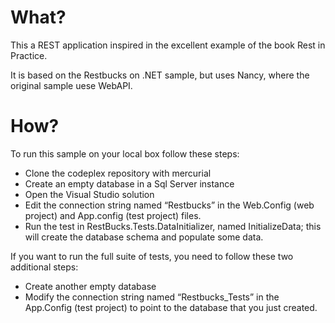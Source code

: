 # What? #
This a REST application inspired in the excellent example of the book Rest in Practice.

It is based on the Restbucks on .NET sample, but uses Nancy, where the original sample uese WebAPI.

# How? #
To run this sample on your local box follow these steps:

  * Clone the codeplex repository with mercurial
  * Create an empty database in a Sql Server instance
  * Open the Visual Studio solution
  * Edit the connection string named “Restbucks” in the Web.Config (web project) and App.config (test project) files.
  * Run the test in RestBucks.Tests.DataInitializer, named InitializeData; this will create the database schema and populate some data.

If you want to run the full suite of tests, you need to follow these two additional steps:
  * Create another empty database
  * Modify the connection string named “Restbucks_Tests” in the App.Config (test project) to point to the database that you just created.